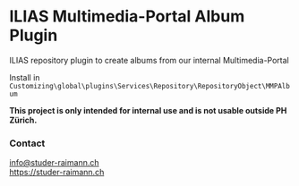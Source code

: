 # ILIAS Multimedia-Portal Album Plugin
ILIAS repository plugin to create albums from our internal Multimedia-Portal

Install in `Customizing\global\plugins\Services\Repository\RepositoryObject\MMPAlbum`

**This project is only intended for internal use and is not usable outside PH Zürich.**

### Contact
info@studer-raimann.ch  
https://studer-raimann.ch  
